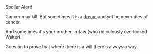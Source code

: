 Spoiler Alert!

Cancer may kill. But sometimes it is a [dream](../marshmallow.md) and yet he never dies of cancer.

And sometimes it's your brother-in-law (who ridiculously overlooked Walter).

Goes on to prove that where there is a will there's always a way.